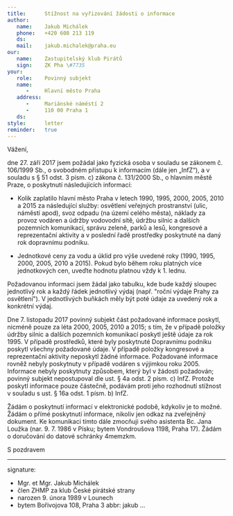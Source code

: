 ```yaml
---
title:      Stížnost na vyřizování žádosti o informace
author:
   name:    Jakub Michálek
   phone:   +420 608 213 119
   ds:      
   mail:    jakub.michalek@praha.eu
our:
   name:    Zastupitelský klub Pirátů
   sign:    ZK Pha \#7735
your:
   role:    Povinný subjekt
   name:    
      -     Hlavní město Praha
   address:
      -     Mariánské náměstí 2
      -     110 00 Praha 1
   ds:      
style:      letter
reminder:   true
---
```


Vážení,

dne 27. září 2017 jsem požádal jako fyzická osoba v souladu se zákonem č. 106/1999 Sb., o svobodném přístupu k informacím (dále jen „InfZ“), a v souladu s § 51 odst. 3 písm. c) zákona č. 131/2000 Sb., o hlavním městě Praze, o poskytnutí následujících informací: 

* Kolik zaplatilo hlavní město Praha v letech 1990, 1995, 2000, 2005, 2010 a 2015 za následující služby: osvětlení veřejných prostranství (ulic, náměstí apod), svoz odpadu (na území celého města), náklady za provoz vodáren a údržby vodovodní sítě, údržbu silnic a dalších pozemních komunikací, správu zeleně, parků a lesů, kongresové a reprezentační aktivity a v poslední řadě prostředky poskytnuté na daný rok dopravnímu podniku. 

* Jednotkové ceny za vodu a úklid pro výše uvedené roky (1990, 1995, 2000, 2005, 2010 a 2015). Pokud bylo během roku platných více jednotkových cen, uveďte hodnotu platnou vždy k 1. lednu. 

Požadovanou informaci jsem žádal jako tabulku, kde bude každý sloupec jednotlivý rok a každý řádek jednotlivý výdaj (např. "roční výdaje Prahy za osvětlení"). V jednotlivých buňkách měly být poté údaje za uvedený rok a konkrétní výdaj. 

Dne 7. listopadu 2017 povinný subjekt část požadované informace poskytl, nicméně pouze za léta 2000, 2005, 2010 a 2015; s tím, že v případě položky údržby silnic a dalších pozemních komunikací poskytl ještě údaje za rok 1995. V případě prostředků, které byly poskytnuté Dopravnímu podniku poskytl všechny požadované údaje. V případě položky kongresové a reprezentační aktivity neposkytl žádné informace. Požadované informace rovněž nebyly poskytnuty v případě vodáren s výjimkou roku 2005. Informace nebyly poskytnuty způsobem, který byl v žádosti požadován; povinný subjekt nepostupoval dle ust. § 4a odst. 2 písm. c) InfZ. Protože poskytl informace pouze částečně, podávám proti jeho rozhodnutí stížnost v souladu s ust. § 16a odst. 1 písm. b) InfZ. 

Žádám o poskytnutí informací v elektronické podobě, kdykoliv je to možné. Žádám o přímé poskytnutí informace, nikoliv jen odkaz na zveřejněný dokument. Ke komunikaci tímto dále zmocňuji svého asistenta Bc. Jana Loužka (nar. 9. 7. 1986 v Písku; bytem Vondroušova 1198, Praha 17). Žádám o doručování do datové schránky 4memzkm.

S pozdravem

---
signature: 
  - Mgr. et Mgr. Jakub Michálek
  - člen ZHMP za klub České pirátské strany
  - narozen 9. února 1989 v Lounech
  - bytem Bořivojova 108, Praha 3
abbr:       jakub
...
